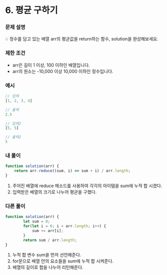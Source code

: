 # 6. 평균 구하기

### 문제 설명

<aside>
💡 정수를 담고 있는 배열 arr의 평균값을 return하는 함수, solution을 완성해보세요.

</aside>

### 제한 조건

- arr은 길이 1 이상, 100 이하인 배열입니다.
- arr의 원소는 -10,000 이상 10,000 이하인 정수입니다.

### 예시

```jsx
// 입력
[1, 2, 3, 4]

// 출력
2.5

// 입력2
[5, 5]

// 출력2
5
```

### 내 풀이

```jsx
function solution(arr) {
    return arr.reduce((sum, i) => sum + i) / arr.length;
}
```

1. 주어진 배열에 reduce 메소드를 사용하여 각각의 아이템을 sum에 누적 합 시켰다.
2. 입력받은 배열의 크기로 나누어 평균을 구했다.

### 다른 풀이

```jsx
function solution(arr) {
		let sum = 0;
		for(let i = 0; i < arr.length; i++) {
			sum += arr[i];
		}
		return sum / arr.length;
}
```

1. 누적 합 변수 sum을 먼저 선언해준다.
2. for문으로 배열 안의 요소들을 sum에 누적 합 시켜준다.
3. 배열의 길이로 합을 나누어 리턴해준다.